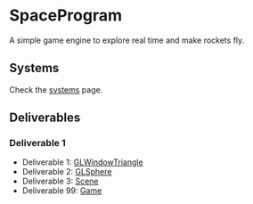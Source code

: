 # SpaceProgram

A simple game engine to explore real time and make rockets fly.

## Systems

Check the [systems](systems.md) page.

## Deliverables

### Deliverable 1

- Deliverable 1: [GLWindowTriangle](#)
- Deliverable 2: [GLSphere](#)
- Deliverable 3: [Scene](#)
- Deliverable 99: [Game](#)
